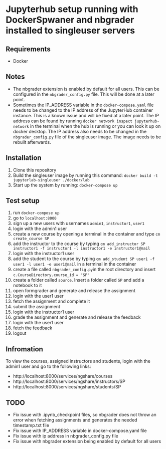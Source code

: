 # Jupyterhub setup running with DockerSpwaner and nbgrader installed to singleuser servers

## Requirements

- Docker

## Notes

- The nbgrader extension is enabled by default for all users. This can be configured in the `nbgrader_config.py` file. This will be done at a later point.
- Sometimes the IP_ADDRESS variable in the `docker-compose.yaml` file needs to be changed to the IP address of the JupyterHub container instance. This is a known issue and will be fixed at a later point. The IP address can be found by running `docker network inspect jupyterhub-network` in the terminal when the hub is running or you can look it up on docker desktop.
  The IP address also needs to be changed in the `nbgrader_config.py` file of the singleuser image. The image needs to be rebuilt afterwards.

## Installation

1. Clone this repository
2. Build the singleuser image by running this command: `docker build -t jupyterlab-singleuser ./docker/lab`
3. Start up the system by running: `docker-compose up`

## Test setup

1. run `docker-compose up`
2. go to `localhost:8000`
3. sign up a new users with usernames `admin1`, `instructor1`, `user1`
4. login with the admin1 user
5. create a new course by opening a terminal in the container and type `cm create_course SP`
6. add the instructor to the course by typing `cm add_instructor SP instructor1 -f instructor1 -l instructor1 -e instructor1@mail`
7. login with the instructor1 user
8. add the student to the course by typing `cm add_student SP user1 -f user1 -l user1 -e user1@mail` in a terminal in the container
9. create a file called `nbgrader_config.py`in the root directory and insert `c.CourseDirectory.course_id = "SP"`
10. create a folder called `source`. Insert a folder called `SP` and add a notebook to it
11. open formgrader and generate and release the assignment
12. login with the user1 user
13. fetch the assignment and complete it
14. submit the assignment
15. login with the instructor1 user
16. grade the assignment and generate and release the feedback
17. login with the user1 user
18. fetch the feedback
19. logout

## Infromation

To view the courses, assigned instructors and students, login with the admin1 user and go to the following links:

- http://localhost:8000/services/ngshare/courses
- http://localhost:8000/services/ngshare/instructors/SP
- http://localhost:8000/services/ngshare/students/SP

## TODO

- Fix issue with .ipynb_checkpoint files, so nbgrader does not throw an error when fetching assignments and generates the needed timestamp.txt file
- Fix issue with IP_ADDRESS variable in docker-compose.yaml file
- Fix issue with ip address in nbgrader_config.py file
- Fix issue with nbgrader extension being enabled by default for all users
